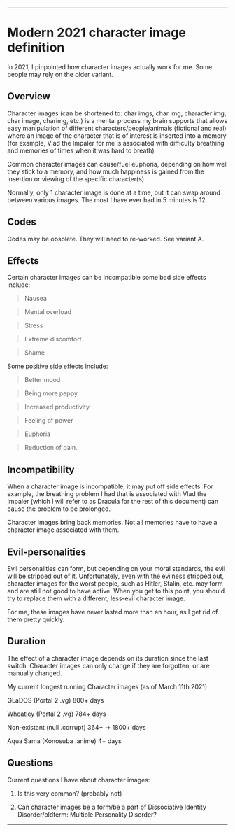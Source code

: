 
***

# Modern 2021 character image definition

In 2021, I pinpointed how character images actually work for me. Some people may rely on the older variant.

## Overview

Character images (can be shortened to: char imgs, char img, character img, char image, charimg, etc.) is a mental process my brain supports that allows easy manipulation of different characters/people/animals (fictional and real) where an image of the character that is of interest is inserted into a memory (for example, Vlad the Impaler for me is associated with difficulty breathing and memories of times when it was hard to breath)

Common character images can cause/fuel euphoria, depending on how well they stick to a memory, and how much happiness is gained from the insertion or viewing of the specific character(s)

Normally, only 1 character image is done at a time, but it can swap around between various images. The most I have ever had in 5 minutes is 12.

## Codes

Codes may be obsolete. They will need to re-worked. See variant A.

## Effects

Certain character images can be incompatible some bad side effects include:

> Nausea

> Mental overload

> Stress

> Extreme discomfort

> Shame

Some positive side effects include:

> Better mood

> Being more peppy

> Increased productivity

> Feeling of power

> Euphoria

> Reduction of pain.

## Incompatibility

When a character image is incompatible, it may put off side effects. For example, the breathing problem I had that is associated with Vlad the Impaler (which I will refer to as Dracula for the rest of this document) can cause the problem to be prolonged.

Character images bring back memories. Not all memories have to have a character image associated with them.

## Evil-personalities

Evil personalities can form, but depending on your moral standards, the evil will be stripped out of it. Unfortunately, even with the evilness stripped out, character images for the worst people, such as Hitler, Stalin, etc. may form and are still not good to have active. When you get to this point, you should try to replace them with a different, less-evil character image.

For me, these images have never lasted more than an hour, as I get rid of them pretty quickly.

## Duration

The effect of a character image depends on its duration since the last switch. Character images can only change if they are forgotten, or are manually changed.

My current longest running Character images (as of March 11th 2021)

GLaDOS (Portal 2 .vg) 800+ days

Wheatley (Portal 2 .vg) 784+ days

Non-existant (null .corrupt) 364+ -> 1800+ days

Aqua Sama (Konosuba .anime) 4+ days

## Questions

Current questions I have about character images:

1. Is this very common? (probably not)

2. Can character images be a form/be a part of Dissociative Identity Disorder/oldterm: Multiple Personality Disorder?

***

